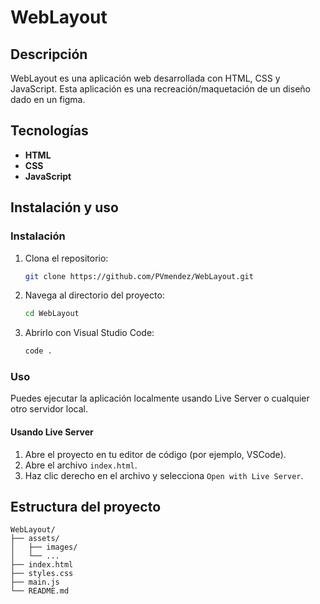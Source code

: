 # WebLayout

## Descripción

WebLayout es una aplicación web desarrollada con HTML, CSS y JavaScript. Esta aplicación es una recreación/maquetación de un diseño dado en un figma.

## Tecnologías

- **HTML**
- **CSS**
- **JavaScript**

## Instalación y uso

### Instalación

1. Clona el repositorio:

    ```bash
    git clone https://github.com/PVmendez/WebLayout.git
    ```

2. Navega al directorio del proyecto:

    ```bash
    cd WebLayout
    ```

3. Abrirlo con Visual Studio Code:

    ```bash
    code .
    ```

### Uso

Puedes ejecutar la aplicación localmente usando Live Server o cualquier otro servidor local.

#### Usando Live Server

1. Abre el proyecto en tu editor de código (por ejemplo, VSCode).
2. Abre el archivo `index.html`.
3. Haz clic derecho en el archivo y selecciona `Open with Live Server`.


## Estructura del proyecto

```plaintext
WebLayout/
├── assets/
│   ├── images/
│   └── ...
├── index.html
├── styles.css
├── main.js
└── README.md